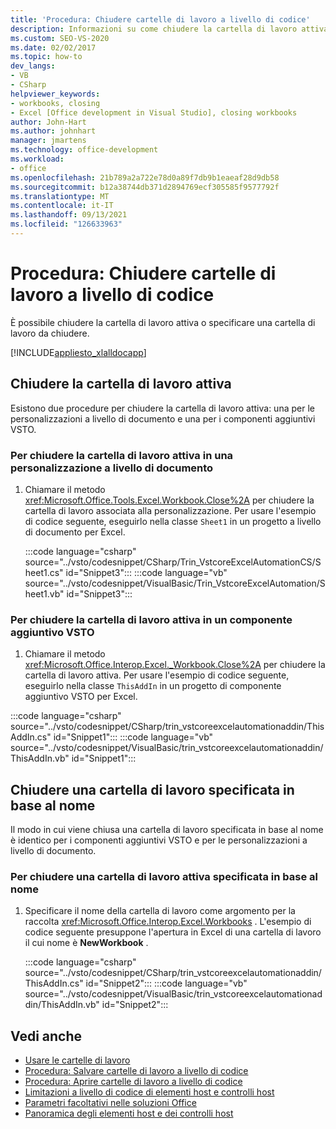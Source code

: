 ```yaml
---
title: 'Procedura: Chiudere cartelle di lavoro a livello di codice'
description: Informazioni su come chiudere la cartella di lavoro attiva oppure specificare una cartella di lavoro da chiudere a livello di codice.
ms.custom: SEO-VS-2020
ms.date: 02/02/2017
ms.topic: how-to
dev_langs:
- VB
- CSharp
helpviewer_keywords:
- workbooks, closing
- Excel [Office development in Visual Studio], closing workbooks
author: John-Hart
ms.author: johnhart
manager: jmartens
ms.technology: office-development
ms.workload:
- office
ms.openlocfilehash: 21b789a2a722e78d0a89f7db9b1eaeaf28d9db58
ms.sourcegitcommit: b12a38744db371d2894769ecf305585f9577792f
ms.translationtype: MT
ms.contentlocale: it-IT
ms.lasthandoff: 09/13/2021
ms.locfileid: "126633963"
---
```

# <a name="how-to-programmatically-close-workbooks"></a>Procedura: Chiudere cartelle di lavoro a livello di codice
  È possibile chiudere la cartella di lavoro attiva o specificare una cartella di lavoro da chiudere.

 [!INCLUDE[appliesto_xlalldocapp](../vsto/includes/appliesto-xlalldocapp-md.md)]

## <a name="close-the-active-workbook"></a>Chiudere la cartella di lavoro attiva
 Esistono due procedure per chiudere la cartella di lavoro attiva: una per le personalizzazioni a livello di documento e una per i componenti aggiuntivi VSTO.

### <a name="to-close-the-active-workbook-in-a-document-level-customization"></a>Per chiudere la cartella di lavoro attiva in una personalizzazione a livello di documento

1. Chiamare il metodo <xref:Microsoft.Office.Tools.Excel.Workbook.Close%2A> per chiudere la cartella di lavoro associata alla personalizzazione. Per usare l'esempio di codice seguente, eseguirlo nella classe `Sheet1` in un progetto a livello di documento per Excel.

     :::code language="csharp" source="../vsto/codesnippet/CSharp/Trin_VstcoreExcelAutomationCS/Sheet1.cs" id="Snippet3":::
     :::code language="vb" source="../vsto/codesnippet/VisualBasic/Trin_VstcoreExcelAutomation/Sheet1.vb" id="Snippet3":::

### <a name="to-close-the-active-workbook-in-a-vsto-add-in"></a>Per chiudere la cartella di lavoro attiva in un componente aggiuntivo VSTO

1. Chiamare il metodo <xref:Microsoft.Office.Interop.Excel._Workbook.Close%2A> per chiudere la cartella di lavoro attiva. Per usare l'esempio di codice seguente, eseguirlo nella classe `ThisAddIn` in un progetto di componente aggiuntivo VSTO per Excel.

:::code language="csharp" source="../vsto/codesnippet/CSharp/trin_vstcoreexcelautomationaddin/ThisAddIn.cs" id="Snippet1":::
:::code language="vb" source="../vsto/codesnippet/VisualBasic/trin_vstcoreexcelautomationaddin/ThisAddIn.vb" id="Snippet1":::

## <a name="close-a-workbook-that-you-specify-by-name"></a>Chiudere una cartella di lavoro specificata in base al nome
 Il modo in cui viene chiusa una cartella di lavoro specificata in base al nome è identico per i componenti aggiuntivi VSTO e per le personalizzazioni a livello di documento.

### <a name="to-close-a-workbook-that-you-specify-by-name"></a>Per chiudere una cartella di lavoro attiva specificata in base al nome

1. Specificare il nome della cartella di lavoro come argomento per la raccolta <xref:Microsoft.Office.Interop.Excel.Workbooks> . L'esempio di codice seguente presuppone l'apertura in Excel di una cartella di lavoro il cui nome è **NewWorkbook** .

     :::code language="csharp" source="../vsto/codesnippet/CSharp/trin_vstcoreexcelautomationaddin/ThisAddIn.cs" id="Snippet2":::
     :::code language="vb" source="../vsto/codesnippet/VisualBasic/trin_vstcoreexcelautomationaddin/ThisAddIn.vb" id="Snippet2":::

## <a name="see-also"></a>Vedi anche
- [Usare le cartelle di lavoro](../vsto/working-with-workbooks.md)
- [Procedura: Salvare cartelle di lavoro a livello di codice](../vsto/how-to-programmatically-save-workbooks.md)
- [Procedura: Aprire cartelle di lavoro a livello di codice](../vsto/how-to-programmatically-open-workbooks.md)
- [Limitazioni a livello di codice di elementi host e controlli host](../vsto/programmatic-limitations-of-host-items-and-host-controls.md)
- [Parametri facoltativi nelle soluzioni Office](../vsto/optional-parameters-in-office-solutions.md)
- [Panoramica degli elementi host e dei controlli host](../vsto/host-items-and-host-controls-overview.md)
